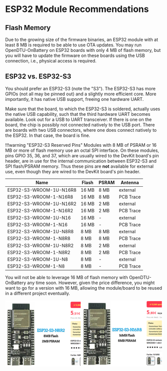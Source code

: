 # ESP32 Module Recommendations

## Flash Memory

Due to the growing size of the firmware binaries, an ESP32 module with at least
8 MB is required to be able to use OTA updates. You may run OpenDTU-OnBattery
on ESP32 boards with only 4 MB of flash memory, but you will have to update the
firmware on these boards using the USB connection, i.e., physical access is
required.

## ESP32 vs. ESP32-S3

You should prefer an ESP32-S3 (note the "S3"). The ESP32-S3 has more GPIOs (not
all may be pinned out) and a slightly more efficient core. More importantly, it
has native USB support, freeing one hardware UART.

Make sure that the board, to which the ESP32-S3 is soldered, actually uses the
native USB capability, such that the third hardware UART becomes available.
Look out for a USB to UART transceiver. If there is one on the board, the chip
is possibly not connected natively to the USB port. There are boards with two
USB connectors, where one does connect natively to the ESP32. In that case, the
board is fine.

!!!warning "ESP32-S3 Reserved Pins"
    Modules with 8 MB of PSRAM or 16 MB or more of flash memory use an octal
    SPI interface. On these modules, pins GPIO 35, 36, and 37, which are
    usually wired to the DevKit board's pin header, are in use for the internal
    communication between ESP32-S3 and SPI flash/PSRAM memory. Thus these pins
    are **not** available for external use, even though they are wired to the
    DevKit board's pin header.

| Name                    | Flash | PSRAM | Antenna   |
| ----------------------- | ----- | ----- | --------- |
| ESP32-S3-WROOM-1U-N16R8 | 16 MB |  8 MB | external  |
| ESP32-S3-WROOM-1-N16R8  | 16 MB |  8 MB | PCB Trace |
| ESP32-S3-WROOM-1U-N16R2 | 16 MB |  2 MB | external  |
| ESP32-S3-WROOM-1-N16R2  | 16 MB |  2 MB | PCB Trace |
| ESP32-S3-WROOM-1U-N16   | 16 MB |   -   | external  |
| ESP32-S3-WROOM-1-N16    | 16 MB |   -   | PCB Trace |
| ESP32-S3-WROOM-1U-N8R8  |  8 MB |  8 MB | external  |
| ESP32-S3-WROOM-1-N8R8   |  8 MB |  8 MB | PCB Trace |
| ESP32-S3-WROOM-1U-N8R2  |  8 MB |  2 MB | external  |
| ESP32-S3-WROOM-1-N8R2   |  8 MB |  2 MB | PCB Trace |
| ESP32-S3-WROOM-1U-N8    |  8 MB |   -   | external  |
| ESP32-S3-WROOM-1-N8     |  8 MB |   -   | PCB Trace |

You will not be able to leverage 16 MB of flash memory with OpenDTU-OnBattery
any time soon. However, given the price difference, you might want to go for a
version with 16 MB, allowing the module/board to be reused in a different
project eventually.

![](../assets/images/hardware/PriceExampleESP32-S3Versions.png)